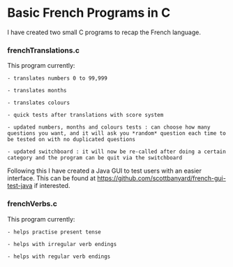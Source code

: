 # Basic French Programs in C

I have created two small C programs to recap the French language.

### frenchTranslations.c

This program currently:

`- translates numbers 0 to 99,999`

`- translates months`

`- translates colours`

`- quick tests after translations with score system`

`- updated numbers, months and colours tests : can choose how many questions you want, and it will ask you *random* question each time to be tested on with no duplicated questions`

`- updated switchboard : it will now be re-called after doing a certain category and the program can be quit via the switchboard`

Following this I have created a Java GUI to test users with an easier interface. This can be found at https://github.com/scottbanyard/french-gui-test-java if interested.

### frenchVerbs.c

This program currently:

`- helps practise present tense`

`- helps with irregular verb endings`

`- helps with regular verb endings`
